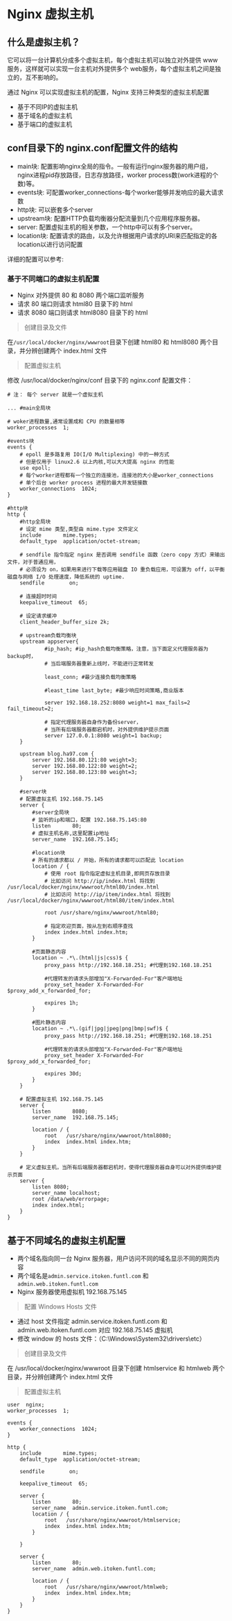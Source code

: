 # Nginx 虚拟主机

## 什么是虚拟主机？

它可以将一台计算机分成多个虚拟主机，每个虚拟主机可以独立对外提供 www 服务，这样就可以实现一台主机对外提供多个 web服务，每个虚拟主机之间是独立的，互不影响的。

通过 Nginx 可以实现虚拟主机的配置，Nginx 支持三种类型的虚拟主机配置

- 基于不同IP的虚拟主机
- 基于域名的虚拟主机
- 基于端口的虚拟主机

## conf目录下的 nginx.conf配置文件的结构

- main块: 配置影响nginx全局的指令。一般有运行nginx服务器的用户组，nginx进程pid存放路径，日志存放路径，worker process数(work进程的个数)等。
- events块: 可配置worker_connections-每个worker能够并发响应的最大请求数
- http块: 可以嵌套多个server
- upstream块: 配置HTTP负载均衡器分配流量到几个应用程序服务器。
- server: 配置虚拟主机的相关参数，一个http中可以有多个server。
- location块: 配置请求的路由，以及允许根据用户请求的URI来匹配指定的各location以进行访问配置

详细的配置可以参考: [](https://blog.csdn.net/tjiyu/article/details/53027619)

### 基于不同端口的虚拟主机配置

- Nginx 对外提供 80 和 8080 两个端口监听服务
- 请求 80 端口则请求 html80 目录下的 html
- 请求 8080 端口则请求 html8080 目录下的 html

>创建目录及文件

在`/usr/local/docker/nginx/wwwroot`目录下创建 html80 和 html8080 两个目录，并分辨创建两个 index.html 文件

>配置虚拟主机

修改 /usr/local/docker/nginx/conf 目录下的 nginx.conf 配置文件：

```shell
# 注： 每个 server 就是一个虚拟主机

... #main全局块

# woker进程数量,通常设置成和 CPU 的数量相等
worker_processes  1;

#events块
events {
    # epoll 是多路复用 IO(I/O Multiplexing) 中的一种方式
    # 但是仅用于 linux2.6 以上内核,可以大大提高 nginx 的性能
    use epoll;
    # 每个worker进程都有一个独立的连接池，连接池的大小是worker_connections
    # 单个后台 worker process 进程的最大并发链接数
    worker_connections  1024;
}

#http块
http {
    #http全局块
    # 设定 mime 类型,类型由 mime.type 文件定义
    include       mime.types;
    default_type  application/octet-stream;

    # sendfile 指令指定 nginx 是否调用 sendfile 函数（zero copy 方式）来输出文件，对于普通应用，
    # 必须设为 on，如果用来进行下载等应用磁盘 IO 重负载应用，可设置为 off，以平衡磁盘与网络 I/O 处理速度，降低系统的 uptime.
    sendfile        on;
    
    # 连接超时时间
    keepalive_timeout  65;

    # 设定请求缓冲
    client_header_buffer_size 2k;

    # upstream负载均衡块
    upstream appserver{
            #ip_hash; #ip_hash负载均衡策略，注意，当下面定义代理服务器为backup时，
            # 当后端服务器重新上线时，不能进行正常转发
 
            least_conn; #最少连接负载均衡策略
 
            #least_time last_byte; #最少响应时间策略,商业版本
 
            server 192.168.18.252:8080 weight=1 max_fails=2 fail_timeout=2; 
 
            # 指定代理服务器自身作为备份server，
            # 当所有后端服务器都宕机时，对外提供维护提示页面
            server 127.0.0.1:8080 weight=1 backup; 
    }
    
    upstream blog.ha97.com {
        server 192.168.80.121:80 weight=3;
        server 192.168.80.122:80 weight=2;
        server 192.168.80.123:80 weight=3;
    }

    #server块
    # 配置虚拟主机 192.168.75.145
    server {
        #server全局块
        # 监听的ip和端口，配置 192.168.75.145:80
        listen       80;
        # 虚拟主机名称,这里配置ip地址
        server_name  192.168.75.145;

        #location块
        # 所有的请求都以 / 开始，所有的请求都可以匹配此 location
        location / {
            # 使用 root 指令指定虚拟主机目录,即网页存放目录
            # 比如访问 http://ip/index.html 将找到 /usr/local/docker/nginx/wwwroot/html80/index.html
            # 比如访问 http://ip/item/index.html 将找到 /usr/local/docker/nginx/wwwroot/html80/item/index.html

            root /usr/share/nginx/wwwroot/html80;

            # 指定欢迎页面，按从左到右顺序查找
            index index.html index.htm;
        }

        #页面静态内容
        location ~ .*\.(html|js|css)$ {
            proxy_pass http://192.168.18.251; #代理到192.168.18.251

            #代理转发的请求头部增加"X-Forwarded-For"客户端地址
            proxy_set_header X-Forwarded-For $proxy_add_x_forwarded_for;

            expires 1h;
        }

        #图片静态内容
        location ~ .*\.(gif|jpg|jpeg|png|bmp|swf)$ {
            proxy_pass http://192.168.18.251; #代理到192.168.18.251
 
            #代理转发的请求头部增加"X-Forwarded-For"客户端地址
            proxy_set_header X-Forwarded-For $proxy_add_x_forwarded_for;

            expires 30d;
        }
    }

    # 配置虚拟主机 192.168.75.145
    server {
        listen       8080;
        server_name  192.168.75.145;

        location / {
            root   /usr/share/nginx/wwwroot/html8080;
            index  index.html index.htm;
        }
    }

    # 定义虚拟主机，当所有后端服务器都宕机时，使得代理服务器自身可以对外提供维护提示页面
    server {
        listen 8080;
        server_name localhost;
        root /data/web/errorpage;
        index index.html;
    }
}
```

## 基于不同域名的虚拟主机配置

- 两个域名指向同一台 Nginx 服务器，用户访问不同的域名显示不同的网页内容
- 两个域名是`admin.service.itoken.funtl.com` 和 `admin.web.itoken.funtl.com`
- Nginx 服务器使用虚拟机 192.168.75.145

>配置 Windows Hosts 文件

- 通过 host 文件指定 admin.service.itoken.funtl.com 和 admin.web.itoken.funtl.com 对应 192.168.75.145 虚拟机
- 修改 window 的 hosts 文件：（C:\Windows\System32\drivers\etc）

>创建目录及文件

在 /usr/local/docker/nginx/wwwroot 目录下创建 htmlservice 和 htmlweb 两个目录，并分辨创建两个 index.html 文件

>配置虚拟主机

```shell
user  nginx;
worker_processes  1;

events {
    worker_connections  1024;
}

http {
    include       mime.types;
    default_type  application/octet-stream;

    sendfile        on;

    keepalive_timeout  65;

    server {
        listen       80;
        server_name  admin.service.itoken.funtl.com;
        location / {
            root   /usr/share/nginx/wwwroot/htmlservice;
            index  index.html index.htm;
        }

    }

    server {
        listen       80;
        server_name  admin.web.itoken.funtl.com;

        location / {
            root   /usr/share/nginx/wwwroot/htmlweb;
            index  index.html index.htm;
        }
    }
}
```
